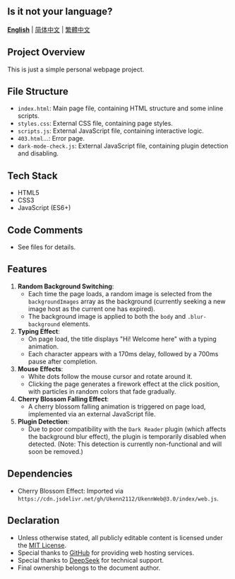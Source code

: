 ## Is it not your language?  
[**English**](README.md) | [简体中文](README_cn.md) | [繁體中文](README_tw.md)  

## Project Overview  
This is just a simple personal webpage project.  

## File Structure  
- `index.html`: Main page file, containing HTML structure and some inline scripts.  
- `styles.css`: External CSS file, containing page styles.  
- `scripts.js`: External JavaScript file, containing interactive logic.  
- `403.html`...: Error page.  
- `dark-mode-check.js`: External JavaScript file, containing plugin detection and disabling.  

## Tech Stack  
- HTML5  
- CSS3  
- JavaScript (ES6+)  

## Code Comments  
- See files for details.  

## Features  
1. **Random Background Switching**:  
   - Each time the page loads, a random image is selected from the `backgroundImages` array as the background (currently seeking a new image host as the current one has expired).  
   - The background image is applied to both the `body` and `.blur-background` elements.  
2. **Typing Effect**:  
   - On page load, the title displays "Hi! Welcome here" with a typing animation.  
   - Each character appears with a 170ms delay, followed by a 700ms pause after completion.  
3. **Mouse Effects**:  
   - White dots follow the mouse cursor and rotate around it.  
   - Clicking the page generates a firework effect at the click position, with particles in random colors that fade gradually.  
4. **Cherry Blossom Falling Effect**:  
   - A cherry blossom falling animation is triggered on page load, implemented via an external JavaScript file.  
5. **Plugin Detection**:  
   - Due to poor compatibility with the `Dark Reader` plugin (which affects the background blur effect), the plugin is temporarily disabled when detected. (Note: This detection is currently non-functional and will soon be removed.)  

## Dependencies  
- Cherry Blossom Effect: Imported via `https://cdn.jsdelivr.net/gh/Ukenn2112/UkennWeb@3.0/index/web.js`.  

## Declaration  
- Unless otherwise stated, all publicly editable content is licensed under the [MIT License](https://mit-license.org/).  
- Special thanks to [GitHub](https://github.com) for providing web hosting services.  
- Special thanks to [DeepSeek](https://www.deepseek.com) for technical support.  
- Final ownership belongs to the document author.  
